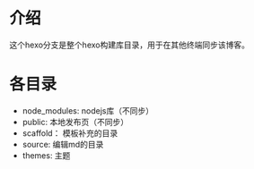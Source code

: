 # 介绍
这个hexo分支是整个hexo构建库目录，用于在其他终端同步该博客。
# 各目录
- node_modules: nodejs库（不同步）
- public: 本地发布页（不同步）
- scaffold： 模板补充的目录
- source: 编辑md的目录
- themes: 主题

